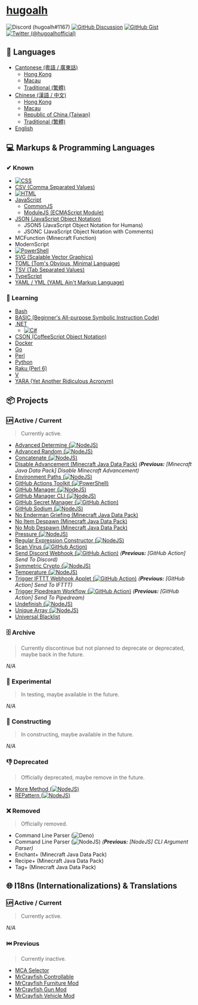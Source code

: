 # [hugoalh](https://github.com/hugoalh)

![Discord (hugoalh#1167)](https://img.shields.io/badge/Discord%20%28hugoalh%231167%29-5865F2?logo=discord&logoColor=ffffff&style=flat-square "Discord (hugoalh#1167)")
[![GitHub Discussion](https://img.shields.io/badge/GitHub%20Discussion-181717?logo=github&logoColor=ffffff&style=flat-square "GitHub Discussion")](https://github.com/hugoalh/hugoalh/discussions)
[![GitHub Gist](https://img.shields.io/badge/GitHub%20Gist-181717?logo=github&logoColor=ffffff&style=flat-square "GitHub Gist")](https://gist.github.com/hugoalh)
[![Twitter (@hugoalhofficial)](https://img.shields.io/badge/Twitter%20%28@hugoalhofficial%29-1DA1F2?logo=twitter&logoColor=ffffff&style=flat-square "Twitter (@hugoalhofficial)")](https://twitter.com/hugoalhofficial)

## 💬 Languages

- [Cantonese (粵語 / 廣東話)](https://en.wikipedia.org/wiki/Cantonese)
  - [Hong Kong][wiki-hongkong]
  - [Macau][wiki-macau]
  - [Traditional (繁體)][wiki-chinesetraditional]
- [Chinese (漢語 / 中文)](https://en.wikipedia.org/wiki/Chinese_language)
  - [Hong Kong][wiki-hongkong]
  - [Macau][wiki-macau]
  - [Republic of China (Taiwan)](https://en.wikipedia.org/wiki/Taiwan)
  - [Traditional (繁體)][wiki-chinesetraditional]
- [English](https://en.wikipedia.org/wiki/English_language)

## 💻 Markups & Programming Languages

### ✔ Known

- [![CSS](https://img.shields.io/badge/CSS-1572B6?logo=css3&logoColor=ffffff&style=flat-square "CSS")](https://en.wikipedia.org/wiki/CSS)
- [CSV (Comma Separated Values)](https://en.wikipedia.org/wiki/Comma-separated_values)
- [![HTML](https://img.shields.io/badge/HTML5-E34F26?logo=html5&logoColor=ffffff&style=flat-square "HTML")](https://en.wikipedia.org/wiki/HTML)
- [JavaScript](https://en.wikipedia.org/wiki/JavaScript)
  - [CommonJS](https://en.wikipedia.org/wiki/CommonJS)
  - [ModuleJS (ECMAScript Module)](https://en.wikipedia.org/wiki/ECMAScript#6th_Edition_%E2%80%93_ECMAScript_2015)
- [JSON (JavaScript Object Notation)](https://en.wikipedia.org/wiki/JSON)
  - JSON5 (JavaScript Object Notation for Humans)
  - JSONC (JavaScript Object Notation with Comments)
- MCFunction (Minecraft Function)
- ModernScript
- [![PowerShell][badge-powershell]](https://en.wikipedia.org/wiki/PowerShell)
- [SVG (Scalable Vector Graphics)](https://en.wikipedia.org/wiki/Scalable_Vector_Graphics)
- [TOML (Tom's Obvious, Minimal Language)](https://en.wikipedia.org/wiki/TOML)
- [TSV (Tab Separated Values)](https://en.wikipedia.org/wiki/Tab-separated_values)
- [TypeScript](https://en.wikipedia.org/wiki/TypeScript)
- [YAML / YML (YAML Ain't Markup Language)](https://en.wikipedia.org/wiki/YAML)

### 📖 Learning

- [Bash](https://en.wikipedia.org/wiki/Bash_(Unix_shell))
- [BASIC (Beginner's All-purpose Symbolic Instruction Code)](https://en.wikipedia.org/wiki/BASIC)
- [.NET](https://en.wikipedia.org/wiki/.NET)
  - [![C#][badge-csharp]](https://en.wikipedia.org/wiki/C_Sharp_(programming_language))
- [CSON (CoffeeScript Object Notation)](https://en.wikipedia.org/wiki/CoffeeScript)
- [Docker](https://en.wikipedia.org/wiki/Docker_(software))
- [Go](https://en.wikipedia.org/wiki/Go_(programming_language))
- [Perl](https://en.wikipedia.org/wiki/Perl)
- [Python](https://en.wikipedia.org/wiki/Python_(programming_language))
- [Raku (Perl 6)](https://en.wikipedia.org/wiki/Raku_(programming_language))
- [V](https://vlang.io)
- [YARA (Yet Another Ridiculous Acronym)](https://en.wikipedia.org/wiki/YARA)

## 📦 Projects

### 🆙 Active / Current

> Currently active.

- [Advanced Determine (![NodeJS][badge-nodejs])](https://github.com/hugoalh-studio/advanced-determine-nodejs)
- [Advanced Random (![NodeJS][badge-nodejs])](https://github.com/hugoalh-studio/advanced-random-nodejs)
- [Concatenate (![NodeJS][badge-nodejs])](https://github.com/hugoalh-studio/concatenate-nodejs)
- [Disable Advancement (Minecraft Java Data Pack)](https://github.com/hugoalh/disable-advancement-mcjdp) *(**Previous:** \[Minecraft Java Data Pack\] Disable Minecraft Advancement)*
- [Environment Paths (![NodeJS][badge-nodejs])](https://github.com/hugoalh-studio/environment-paths-nodejs)
- [GitHub Actions Toolkit (![PowerShell][badge-powershell])](https://github.com/hugoalh-studio/ghactions-toolkit-powershell)
- [GitHub Manager (![NodeJS][badge-nodejs])](https://github.com/hugoalh-studio/github-manager-nodejs)
- [GitHub Manager CLI (![NodeJS][badge-nodejs])](https://github.com/hugoalh-studio/github-manager-cli-nodejs)
- [GitHub Secret Manager (![GitHub Action][badge-githubaction])](https://github.com/hugoalh/github-secret-manager-ghaction)
- [GitHub Sodium (![NodeJS][badge-nodejs])](https://github.com/hugoalh-studio/github-sodium-nodejs)
- [No Enderman Griefing (Minecraft Java Data Pack)](https://github.com/hugoalh/no-enderman-griefing-mcjdp)
- [No Item Despawn (Minecraft Java Data Pack)](https://github.com/hugoalh/no-item-despawn-mcjdp)
- [No Mob Despawn (Minecraft Java Data Pack)](https://github.com/hugoalh/no-mob-despawn-mcjdp)
- [Pressure (![NodeJS][badge-nodejs])](https://github.com/hugoalh-studio/pressure-nodejs)
- [Regular Expression Constructor (![NodeJS][badge-nodejs])](https://github.com/hugoalh-studio/regular-expression-constructor-nodejs)
- [Scan Virus (![GitHub Action][badge-githubaction])](https://github.com/hugoalh/scan-virus-ghaction)
- [Send Discord Webhook (![GitHub Action][badge-githubaction])](https://github.com/hugoalh/send-discord-webhook-ghaction) *(**Previous:** \[GitHub Action\] Send To Discord)*
- [Symmetric Crypto (![NodeJS][badge-nodejs])](https://github.com/hugoalh-studio/symmetric-crypto-nodejs)
- [Temperature (![NodeJS][badge-nodejs])](https://github.com/hugoalh-studio/temperature-nodejs)
- [Trigger IFTTT Webhook Applet (![GitHub Action][badge-githubaction])](https://github.com/hugoalh/trigger-ifttt-webhook-applet-ghaction) *(**Previous:** \[GitHub Action\] Send To IFTTT)*
- [Trigger Pipedream Workflow (![GitHub Action][badge-githubaction])](https://github.com/hugoalh/trigger-pipedream-workflow-ghaction) *(**Previous:** \[GitHub Action\] Send To Pipedream)*
- [Undefinish (![NodeJS][badge-nodejs])](https://github.com/hugoalh-studio/undefinish-nodejs)
- [Unique Array (![NodeJS][badge-nodejs])](https://github.com/hugoalh-studio/unique-array-nodejs)
- [Universal Blacklist](https://github.com/hugoalh-studio/universal-blacklist)

### 🗄 Archive

> Currently discontinue but not planned to deprecate or deprecated, maybe back in the future.

*N/A*

### 🧪 Experimental

> In testing, maybe available in the future.

*N/A*

### 🚧 Constructing

> In constructing, maybe available in the future.

*N/A*

### 👎 Deprecated

> Officially deprecated, maybe remove in the future.

- [More Method (![NodeJS][badge-nodejs])](https://github.com/hugoalh-studio/more-method-nodejs)
- [REPattern (![NodeJS][badge-nodejs])](https://github.com/hugoalh-studio/repattern-nodejs)

### ❌ Removed

> Officially removed.

- Command Line Parser (![Deno][badge-deno])
- Command Line Parser (![NodeJS][badge-nodejs]) *(**Previous:** \[NodeJS\] CLI Argument Parser)*
- Enchant+ (Minecraft Java Data Pack)
- Recipe+ (Minecraft Java Data Pack)
- Tag+ (Minecraft Java Data Pack)

## 🌐 I18ns (Internationalizations) & Translations

### 🆙 Active / Current

> Currently active.

*N/A*

### ⏮️ Previous

> Currently inactive.

- [MCA Selector](https://github.com/Querz/mcaselector)
- [MrCrayfish Controllable](https://github.com/MrCrayfish/Controllable)
- [MrCrayfish Furniture Mod](https://github.com/MrCrayfish/MrCrayfishFurnitureMod)
- [MrCrayfish Gun Mod](https://github.com/MrCrayfish/MrCrayfishGunMod)
- [MrCrayfish Vehicle Mod](https://github.com/MrCrayfish/MrCrayfishVehicleMod)

[badge-csharp]: https://img.shields.io/badge/C%23-800080?logo=c-sharp&logoColor=ffffff&style=flat-square "C#"
[badge-deno]: https://img.shields.io/badge/Deno-000000?logo=deno&logoColor=ffffff&style=flat-square "Deno"
[badge-githubaction]: https://img.shields.io/badge/GitHub%20Action-2088FF?logo=github-actions&logoColor=ffffff&style=flat-square "GitHub Action"
[badge-nodejs]: https://img.shields.io/badge/NodeJS-339933?logo=nodedotjs&logoColor=ffffff&style=flat-square "NodeJS"
[badge-powershell]: https://img.shields.io/badge/PowerShell-0072C6?logo=powershell&logoColor=ffffff&style=flat-square "PowerShell"
[wiki-chinesetraditional]: https://en.wikipedia.org/wiki/Traditional_Chinese_characters
[wiki-hongkong]: https://en.wikipedia.org/wiki/Hong_Kong
[wiki-macau]: https://en.wikipedia.org/wiki/Macau

